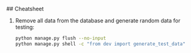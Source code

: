 ## Cheatsheet

1. Remove all data from the database and generate random data for testing:

   ```bash
   python manage.py flush --no-input
   python manage.py shell -c "from dev import generate_test_data"
   ```
